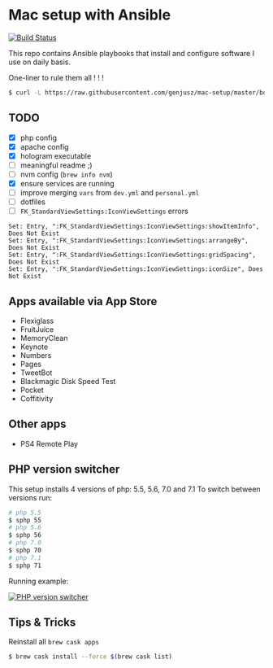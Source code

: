 # Mac setup with Ansible

[![Build Status](https://travis-ci.org/genjusz/mac-setup.svg?branch=master)](https://travis-ci.org/genjusz/mac-setup)

This repo contains Ansible playbooks that install and configure software I use on daily basis.

One-liner to rule them all ! ! !

```bash
$ curl -L https://raw.githubusercontent.com/genjusz/mac-setup/master/bootstrap.sh | bash
```

## TODO

- [x] php config
- [x] apache config
- [x] hologram executable
- [ ] meaningful readme ;)
- [ ] nvm config (`brew info nvm`)
- [x] ensure services are running
- [ ] improve merging `vars` from `dev.yml` and `personal.yml`
- [ ] dotfiles
- [ ] `FK_StandardViewSettings:IconViewSettings` errors

```
Set: Entry, ":FK_StandardViewSettings:IconViewSettings:showItemInfo", Does Not Exist
Set: Entry, ":FK_StandardViewSettings:IconViewSettings:arrangeBy", Does Not Exist
Set: Entry, ":FK_StandardViewSettings:IconViewSettings:gridSpacing", Does Not Exist
Set: Entry, ":FK_StandardViewSettings:IconViewSettings:iconSize", Does Not Exist
```

## Apps available via App Store

* Flexiglass
* FruitJuice
* MemoryClean
* Keynote
* Numbers
* Pages
* TweetBot
* Blackmagic Disk Speed Test
* Pocket
* Coffitivity

## Other apps

* PS4 Remote Play

## PHP version switcher

This setup installs 4 versions of php: 5.5, 5.6, 7.0 and 7.1
To switch between versions run:

```bash
# php 5.5
$ sphp 55
# php 5.6
$ sphp 56
# php 7.0
$ sphp 70
# php 7.1
$ sphp 71
```

Running example:

[![PHP version switcher](docs/images/php-switcher-in-action.gif)](docs/images/php-switcher-in-action.gif)

## Tips & Tricks

Reinstall all `brew cask apps`

```bash
$ brew cask install --force $(brew cask list)
```
